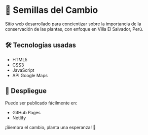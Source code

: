 # 🌱 Semillas del Cambio

Sitio web desarrollado para concientizar sobre la importancia de la conservación de las plantas, con enfoque en Villa El Salvador, Perú.

## 🛠 Tecnologías usadas

- HTML5
- CSS3
- JavaScript
- API Google Maps

## 🚀 Despliegue

Puede ser publicado fácilmente en:
- GitHub Pages
- Netlify

¡Siembra el cambio, planta una esperanza! 🌿
